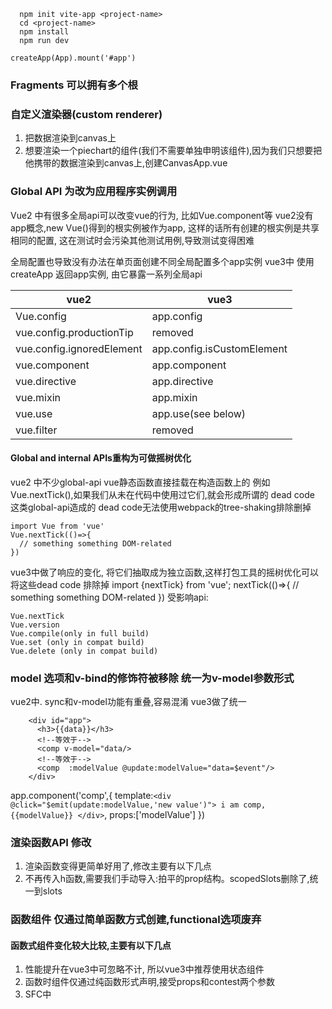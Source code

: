 ```
  npm init vite-app <project-name>
  cd <project-name>
  npm install 
  npm run dev
```


```
createApp(App).mount('#app')
```



### Fragments 可以拥有多个根


### 自定义渲染器(custom renderer)

1. 把数据渲染到canvas上
2. 想要渲染一个piechart的组件(我们不需要单独申明该组件),因为我们只想要把他携带的数据渲染到canvas上,创建CanvasApp.vue


###  Global API 为改为应用程序实例调用

Vue2 中有很多全局api可以改变vue的行为, 比如Vue.component等
vue2没有app概念,new Vue()得到的根实例被作为app,
这样的话所有创建的根实例是共享相同的配置,
这在测试时会污染其他测试用例,导致测试变得困难

全局配置也导致没有办法在单页面创建不同全局配置多个app实例
vue3中 使用createApp 返回app实例, 由它暴露一系列全局api

<!-- vue2和vue3差异 -->
 | vue2                      | vue3                       |
 | ------------------------- | -------------------------- |
 | Vue.config                | app.config                 |
 | vue.config.productionTip  | removed                    |
 | vue.config.ignoredElement | app.config.isCustomElement |
 | vue.component             | app.component              |
 | vue.directive             | app.directive              |
 | vue.mixin                 | app.mixin                  |
 | vue.use                   | app.use(see below)         |
 | vue.filter                | removed                    |

#### Global and internal APIs重构为可做摇树优化
vue2 中不少global-api vue静态函数直接挂载在构造函数上的
例如 Vue.nextTick(),如果我们从未在代码中使用过它们,就会形成所谓的 dead code
这类global-api造成的 dead code无法使用webpack的tree-shaking排除删掉 
```
import Vue from 'vue'
Vue.nextTick(()=>{
  // something something DOM-related
})

```
vue3中做了响应的变化, 将它们抽取成为独立函数,这样打包工具的摇树优化可以将这些dead code 排除掉
import {nextTick} from 'vue';
nextTick(()=>{
  // something something DOM-related
})
受影响api:
```
Vue.nextTick
Vue.version
Vue.compile(only in full build)
Vue.set (only in compat build)
Vue.delete (only in compat build)
```


### model 选项和v-bind的修饰符被移除  统一为v-model参数形式
vue2中. sync和v-model功能有重叠,容易混淆 vue3做了统一

```
    <div id="app">
      <h3>{{data}}</h3>
      <!--等效于-->
      <comp v-model="data/>
      <!--等效于-->
      <comp  :modelValue @update:modelValue="data=$event"/>
    </div>
```

app.component('comp',{
  template:`
    <div @click="$emit(update:modelValue,'new value')">
        i am comp,{{modelValue}}
    </div>
  `,
  props:['modelValue']
})

### 渲染函数API 修改
1. 渲染函数变得更简单好用了,修改主要有以下几点
2. 不再传入h函数,需要我们手动导入:拍平的prop结构。scopedSlots删除了,统一到slots



### 函数组件 仅通过简单函数方式创建,functional选项废弃
####  函数式组件变化较大比较,主要有以下几点
1. 性能提升在vue3中可忽略不计, 所以vue3中推荐使用状态组件
2. 函数时组件仅通过纯函数形式声明,接受props和contest两个参数
3. SFC中<template> 不能添加functional 特性声明函数组件
4. {functional:true}组件选择移除


### 异步组件的使用
#### 异步组件要求使用defineAsyncComponent方法创建
1. 由于vue3中函数式组件必须定义为纯函数,异步组件定义时有如下变化
2. 必须有明确使用defineAsyncComponent包裹
3. component 选项重名为 loader
4. Loader函数不在接受resolve and reject 且必须返回一个Promise
   
#### 定义一个异步组件

```
import {defineAsyncComponent} from 'Vue'
const asyncPage = defineAsyncComponent(()=>import('./NextPage.vue))

```

#### 待配置的异步组件,loader选项是以前的component
```
import ErrorComponent from './components/ErrorComponent.vue'
import loadingComponent from './components/LoadingComponent.vue'

const asyncPageWithOptions = defineAsyncComponent({
  loader:()=>import('./nextPage.vue),
  delay:200,
  timeout:3000,
  errorComponent:ErrorComponent,
  loadingComponent:loadingComponent
})

```

 
###  组件data选项应该总是声明为函数
``` 
 createApp({
   data(){
     return {
       apiKey:'123ad'
     }
   }
 }).mount('#app')
```

### 自定义组件白名单
vue3中自定义元素检测发生在模板编译时
如果要添加一些vue之外的自定义元素
需要在编译器选项中设置 isCustomElement选项
使用构建工具时,模板都会用vue-loader预编译,设置它提供的compilerOptions 即可
```
  rules:[
    test:/.vue$/,
    use:'vue-loader',
    options:{
      compilerOptions:{
        isCustomElement:tag => tag ==='plastic-button'
      }
    }
  ]
```


is 属性仅限于用在component 标签上
vue3 中设置动态组件时 is属性仅能用于component标签上
<component is="comp"></component>

dom内模板解析使用 v-is代替
```
<table>
  <tr v-is="'blog-post-row'"></tr>
</table>
```

仅限in-dom模板,因此我们测试放到独立页测试,index2.html
```
 <div id="app">
 </div>

 <table>
   <tr v-is="'row'" v-for="item in items" :data="item"> 

   </tr>
 </table>
```

```
.component("row",{
  props:['data'],
  template:"<tr><td>{{this.data}}</td></tr>"
})
```

$scopedSlots 属性被移除, 都用$slots代替
vue3中统一普通插槽和作用域插槽到$slots,具体变化如下:
1. 插槽均以函数形式暴露
2. $scopeSlots 移除


### 自定义指令API和组件保持一致

1. bind -> beforeMont
2. inserted -> mounted
3. beforeUpdate ->


### transition类名变化(动画)

v-enter -> v-enter-from
v-leave -> v-leave-from


#### 组件watch 选项和实例方法$watch 不再支持点分隔符字符串路径

this.$watch(()=>this.foo.bar,(v1,v2)=>{
  console.log(this.foo.bar)
})

### keyCode作为v-on 修饰符被移除
```
<!-- 不能使用 -->
<input v-on:keyup.13="submit">
<!-- 只能使用alias方式 -->
<input v-on:keyup.enter ="submit">
```

#### event api filter等移除一览
<!-- npm i mitt  安装代替-->